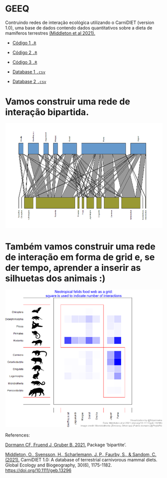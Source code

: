 # GEEQ

Contruindo redes de interação ecológica utilizando o CarniDIET (version 1.0), uma base de dados contendo dados quantitativos sobre a dieta de mamíferos terrestres [(Middleton et al 2021).](https://doi.org/10.1111/geb.13296) 

- [Código 1 `.R`](https://github.com/fblpalmeira/GEEQ/blob/main/data/Bipartite_carnidiet.R)

- [Código 2 `.R`](https://github.com/fblpalmeira/GEEQ/blob/main/data/Ordernet.R)

- [Código 3 `.R`](https://github.com/fblpalmeira/GEEQ/blob/main/data/Entropy.R)

- [Database 1 `.csv`](https://github.com/fblpalmeira/GEEQ/blob/main/data/geb13296-sup-0011-carnidiet.csv)

- [Database 2 `.csv`](https://github.com/fblpalmeira/GEEQ/blob/main/data/geb13296-sup-0011-carnidiet2.csv)

# Vamos construir uma rede de interação bipartida. 

<img src="https://github.com/fblpalmeira/GEEQ/blob/main/data/plotweb_carnidiet.png">

# Também vamos construir uma rede de interação em forma de grid e, se der tempo, aprender a inserir as silhuetas dos animais :)

<img src="https://github.com/fblpalmeira/CarniDIET/blob/main/data/felids_diet2.png">

References: 

[Dormann CF, Fruend J, Gruber B. 2021.](http://cran.r-project.org/web/packages/bipartite/bipartite.pdf) Package ‘bipartite’. 

[Middleton, O., Svensson, H., Scharlemann, J. P., Faurby, S., & Sandom, C. (2021).]( https://doi.org/10.1111/geb.13296) CarniDIET 1.0: A database of terrestrial carnivorous mammal diets. Global Ecology and Biogeography, 30(6), 1175-1182. https://doi.org/10.1111/geb.13296
